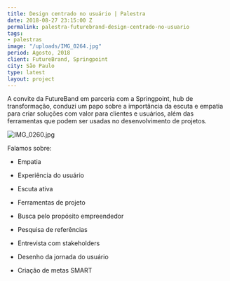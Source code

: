 ```yaml
---
title: Design centrado no usuário | Palestra
date: 2018-08-27 23:15:00 Z
permalink: palestra-futurebrand-design-centrado-no-usuario
tags:
- palestras
image: "/uploads/IMG_0264.jpg"
period: Agosto, 2018
client: FutureBrand, Springpoint
city: São Paulo
type: latest
layout: project
---
```


A convite da FutureBand em parceria com a Springpoint, hub de transformação, conduzi um papo sobre a importância da escuta e empatia para criar soluções com valor para clientes e usuários, além das ferramentas que podem ser usadas no desenvolvimento de projetos.

![IMG_0260.jpg](/uploads/IMG_0260.jpg)

Falamos sobre:
- Empatia

- Experiência do usuário

- Escuta ativa

- Ferramentas de projeto

* Busca pelo propósito empreendedor

* Pesquisa de referências

* Entrevista com stakeholders

* Desenho da jornada do usuário

* Criação de metas SMART